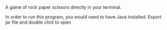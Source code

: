 A game of rock paper scissors directly in your terminal.


In order to run this program, you would need to have Java installed.
Export jar file and double click to open
